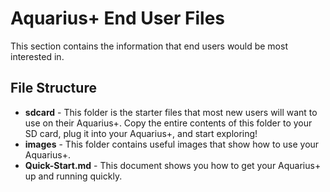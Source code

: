 # Aquarius+ End User Files

This section contains the information that end users would be most interested in.

## File Structure
- **sdcard** - This folder is the starter files that most new users will want to use on their Aquarius+. Copy the entire contents of this folder to your SD card, plug it into your Aquarius+, and start exploring!
- **images** - This folder contains useful images that show how to use your Aquarius+.
- **Quick-Start.md** - This document shows you how to get your Aquarius+ up and running quickly.